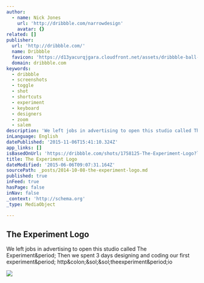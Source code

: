 ```yaml
---
author:
  - name: Nick Jones
    url: 'http://dribbble.com/narrowdesign'
    avatar: {}
related: []
publisher:
  url: 'http://dribbble.com/'
  name: Dribbble
  favicon: 'https://d13yacurqjgara.cloudfront.net/assets/dribbble-ball-192-ca31e1fa9e48daf014e441a1d358b5d1.png'
  domain: dribbble.com
keywords:
  - dribbble
  - screenshots
  - toggle
  - shot
  - shortcuts
  - experiment
  - keyboard
  - designers
  - zoom
  - salem
description: 'We left jobs in advertising to open this studio called The Experiment. Then we spent 3 days designing and coding our first experiment. http://theexperiment.io'
inLanguage: English
datePublished: '2015-11-06T15:41:10.324Z'
app_links: []
isBasedOnUrl: 'https://dribbble.com/shots/1758125-The-Experiment-Logo?list=users&offset=2'
title: The Experiment Logo
dateModified: '2015-06-06T09:07:31.164Z'
sourcePath: _posts/2014-10-08-the-experiment-logo.md
published: true
inFeed: true
hasPage: false
inNav: false
_context: 'http://schema.org'
_type: MediaObject

---
```

<article style=""><h1>The Experiment Logo</h1><p>We left jobs in advertising to open this studio called The Experiment&amp;period; Then we spent 3 days designing and coding our first experiment&amp;period; http&amp;colon;&amp;sol;&amp;sol;theexperiment&amp;period;io</p><img src="https://d13yacurqjgara.cloudfront.net/users/4076/screenshots/1758125/experiment_greenbg.jpg" /></article>